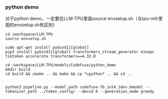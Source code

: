 ### python demo

对于python demo，一定要在LLM-TPU里面source envsetup.sh（与tpu-mlir里面的envsetup.sh有区别）
```shell
cd /workspace/LLM-TPU
source envsetup.sh
```

```
sudo apt-get install pybind11[global]
pip3 install pybind11[global] transformers_stream_generator einops tiktoken accelerate transformers==4.32.0
```

```
cd /workspace/LLM-TPU/models/CodeFuse/python_demo
mkdir build
cd build && cmake .. && make && cp *cpython* .. && cd ..


python3 pipeline.py --model_path codefuse-7b_int4_1dev.bmodel --tokenizer_path ../token_config/ --devid 0 --generation_mode greedy
```
